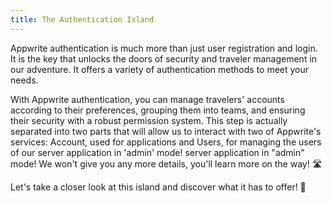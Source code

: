 ```yaml
---
title: The Authentication Island
---
```


<Documentation link="https://appwrite.io/docs/products/auth"></Documentation>

<Hero
title="Welcome to the Authentication Island 🏝️"
image="/assets/workshop/authentication/island.jpeg"
description="Get ready to explore the Island of Authentication, a crucial step in our journey! 🏝️ In this section, you
will
dive into the deep waters of authentication, a key essential for securing and managing travelers in your application.
Follow this module closely, as it is indispensable to unlock the treasures awaiting you in the following modules. 🔐"
/>

Appwrite authentication is much more than just user registration and login. It is the key that unlocks the doors of
security and traveler management in our adventure. It offers a variety of authentication methods to meet your needs.

With Appwrite authentication, you can manage travelers' accounts according to their preferences, grouping them into
teams, and ensuring their security with a robust permission system. This step is actually separated
into two parts that will allow us to interact with two of Appwrite's services: Account, used for
applications and Users, for managing the users of our server application in 'admin' mode!
server application in "admin" mode! We won't give you any more details, you'll learn more on the way! 🛣️

Let's take a closer look at this island and discover what it has to offer! 🔐
